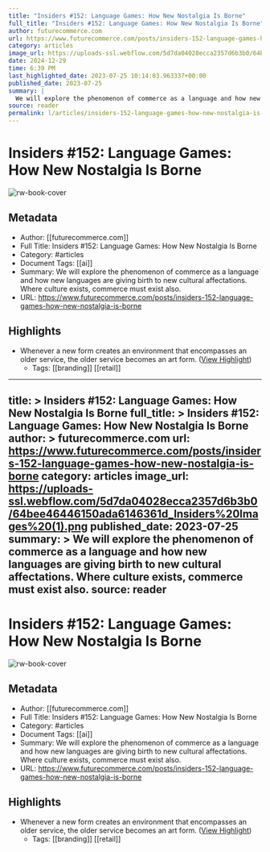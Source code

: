 ```yaml
---
title: "Insiders #152: Language Games: How New Nostalgia Is Borne"
full_title: "Insiders #152: Language Games: How New Nostalgia Is Borne"
author: futurecommerce.com
url: https://www.futurecommerce.com/posts/insiders-152-language-games-how-new-nostalgia-is-borne
category: articles
image_url: https://uploads-ssl.webflow.com/5d7da04028ecca2357d6b3b0/64bee46446150ada6146361d_Insiders%20Images%20(1).png
date: 2024-12-29
time: 6:39 PM
last_highlighted_date: 2023-07-25 10:14:03.963337+00:00
published_date: 2023-07-25
summary: |
  We will explore the phenomenon of commerce as a language and how new languages are giving birth to new cultural affectations. Where culture exists, commerce must exist also.
source: reader
permalink: l/articles/insiders-152-language-games-how-new-nostalgia-is-borne
---
```

# Insiders #152: Language Games: How New Nostalgia Is Borne

![rw-book-cover](https://uploads-ssl.webflow.com/5d7da04028ecca2357d6b3b0/64bee46446150ada6146361d_Insiders%20Images%20(1).png)

## Metadata
- Author: [[futurecommerce.com]]
- Full Title: Insiders #152: Language Games: How New Nostalgia Is Borne
- Category: #articles
- Document Tags: [[ai]] 
- Summary: We will explore the phenomenon of commerce as a language and how new languages are giving birth to new cultural affectations. Where culture exists, commerce must exist also.
- URL: https://www.futurecommerce.com/posts/insiders-152-language-games-how-new-nostalgia-is-borne

## Highlights
- Whenever a new form creates an environment that encompasses an older service, the older service becomes an art form. ([View Highlight](https://read.readwise.io/read/01h668n91gpnwcffryaqt9wdkn))
    - Tags: [[branding]] [[retail]] 


---
title: >
  Insiders #152: Language Games: How New Nostalgia Is Borne
full_title: >
  Insiders #152: Language Games: How New Nostalgia Is Borne
author: >
  futurecommerce.com
url: https://www.futurecommerce.com/posts/insiders-152-language-games-how-new-nostalgia-is-borne
category: articles
image_url: https://uploads-ssl.webflow.com/5d7da04028ecca2357d6b3b0/64bee46446150ada6146361d_Insiders%20Images%20(1).png
published_date: 2023-07-25
summary: >
  We will explore the phenomenon of commerce as a language and how new languages are giving birth to new cultural affectations. Where culture exists, commerce must exist also.
source: reader
---
# Insiders #152: Language Games: How New Nostalgia Is Borne

![rw-book-cover](https://uploads-ssl.webflow.com/5d7da04028ecca2357d6b3b0/64bee46446150ada6146361d_Insiders%20Images%20(1).png)

## Metadata
- Author: [[futurecommerce.com]]
- Full Title: Insiders #152: Language Games: How New Nostalgia Is Borne
- Category: #articles
- Document Tags: [[ai]] 
- Summary: We will explore the phenomenon of commerce as a language and how new languages are giving birth to new cultural affectations. Where culture exists, commerce must exist also.
- URL: https://www.futurecommerce.com/posts/insiders-152-language-games-how-new-nostalgia-is-borne

## Highlights
- Whenever a new form creates an environment that encompasses an older service, the older service becomes an art form. ([View Highlight](https://read.readwise.io/read/01h668n91gpnwcffryaqt9wdkn))
    - Tags: [[branding]] [[retail]] 


